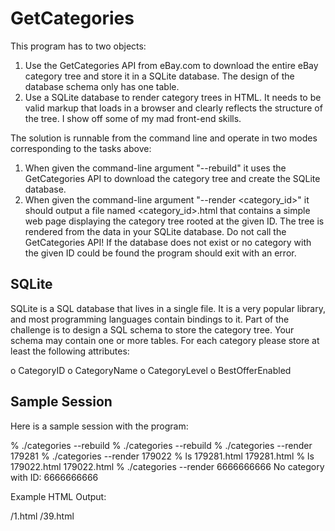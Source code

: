 # GetCategories


This program has to two objects:
1. Use the GetCategories API from eBay.com to download the entire eBay category tree and store it in a SQLite database. The design of the database schema only has one table.
2. Use a SQLite database to render category trees in HTML. It needs to be valid markup that loads in a browser and  clearly reflects the structure of the tree. I show off some of my mad front-end skills.

The solution is runnable from the command line and operate in two modes corresponding to the tasks above:
1. When given the command-line argument "--rebuild" it uses the GetCategories API to download the category tree and create the SQLite database. 
2. When given the command-line argument "--render <category_id>" it should output a file named <category_id>.html that  contains a simple web page displaying the category tree rooted at the given ID. The tree is rendered from the data in your SQLite database. Do not call the GetCategories API! If the database does not exist or no category with the   given ID could be found the program should exit with an error.
 
 ##        SQLite 

SQLite is a SQL database that lives in a single file. It is a very popular library, and most programming languages contain bindings to it. Part of the challenge is to design a SQL schema to store the category tree. Your schema may contain one or more tables. For each category please store at least the following attributes:

o CategoryID
o CategoryName
o CategoryLevel
o BestOfferEnabled

 
 ##    Sample Session
 

Here is a sample session with the program:

% ./categories --rebuild
% ./categories --rebuild
% ./categories --render 179281
% ./categories --render 179022
% ls 179281.html
179281.html
% ls 179022.html
179022.html
% ./categories --render 6666666666
No category with ID: 6666666666

Example HTML Output:

/1.html
/39.html

 
